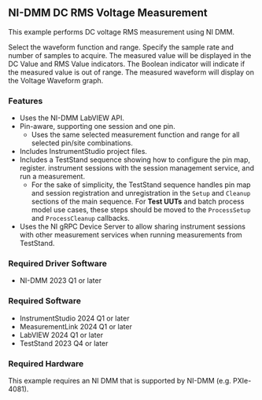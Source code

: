## NI-DMM DC RMS Voltage Measurement 

This example performs DC voltage RMS measurement using NI DMM.


Select the waveform function and range.
Specify the sample rate and number of samples to acquire.
  The measured value will be displayed in the DC Value and RMS Value indicators.
  The Boolean indicator will indicate if the measured value is out of range.
  The measured waveform will display on the Voltage Waveform graph.


### Features

- Uses the NI-DMM LabVIEW API.
- Pin-aware, supporting one session and one pin.
  - Uses the same selected measurement function and range for all selected pin/site combinations.
- Includes InstrumentStudio project files.
- Includes a TestStand sequence showing how to configure the pin map, register.
  instrument sessions with the session management service, and run a measurement.
  - For the sake of simplicity, the TestStand sequence handles pin map and session registration and unregistration in the `Setup` and `Cleanup` sections of the main sequence. For **Test UUTs** and batch process model use cases, these steps should be moved to the `ProcessSetup` and `ProcessCleanup` callbacks.
- Uses the NI gRPC Device Server to allow sharing instrument sessions with other measurement services when running measurements from TestStand.

### Required Driver Software

- NI-DMM 2023 Q1 or later

### Required Software

- InstrumentStudio 2024 Q1 or later
- MeasurementLink 2024 Q1 or later
- LabVIEW 2024 Q1 or later
- TestStand 2023 Q4 or later

### Required Hardware

This example requires an NI DMM that is supported by NI-DMM (e.g. PXIe-4081).